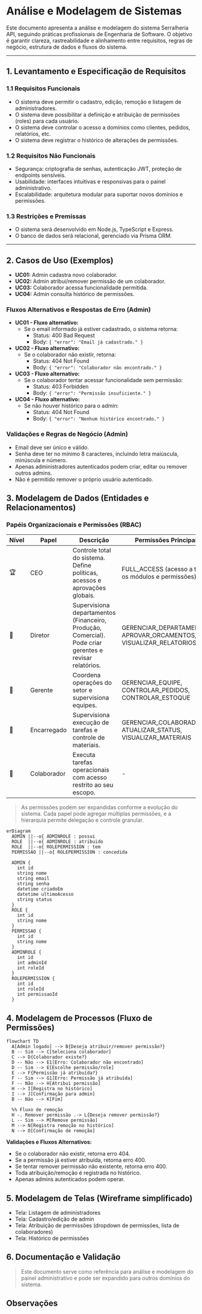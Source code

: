 
# Análise e Modelagem de Sistemas

Este documento apresenta a análise e modelagem do sistema Serralheria API, seguindo práticas profissionais de Engenharia de Software. O objetivo é garantir clareza, rastreabilidade e alinhamento entre requisitos, regras de negócio, estrutura de dados e fluxos do sistema.

---

## 1. Levantamento e Especificação de Requisitos

### 1.1 Requisitos Funcionais
- O sistema deve permitir o cadastro, edição, remoção e listagem de administradores.
- O sistema deve possibilitar a definição e atribuição de permissões (roles) para cada usuário.
- O sistema deve controlar o acesso a domínios como clientes, pedidos, relatórios, etc.
- O sistema deve registrar o histórico de alterações de permissões.

### 1.2 Requisitos Não Funcionais
- Segurança: criptografia de senhas, autenticação JWT, proteção de endpoints sensíveis.
- Usabilidade: interfaces intuitivas e responsivas para o painel administrativo.
- Escalabilidade: arquitetura modular para suportar novos domínios e permissões.

### 1.3 Restrições e Premissas
- O sistema será desenvolvido em Node.js, TypeScript e Express.
- O banco de dados será relacional, gerenciado via Prisma ORM.

---

## 2. Casos de Uso (Exemplos)
- **UC01:** Admin cadastra novo colaborador.
- **UC02:** Admin atribui/remover permissão de um colaborador.
- **UC03:** Colaborador acessa funcionalidade permitida.
- **UC04:** Admin consulta histórico de permissões.

### Fluxos Alternativos e Respostas de Erro (Admin)

- **UC01 - Fluxo alternativo:**
    - Se o email informado já estiver cadastrado, o sistema retorna:
      - Status: 400 Bad Request
      - Body: `{ "error": "Email já cadastrado." }`
- **UC02 - Fluxo alternativo:**
    - Se o colaborador não existir, retorna:
      - Status: 404 Not Found
      - Body: `{ "error": "Colaborador não encontrado." }`
- **UC03 - Fluxo alternativo:**
    - Se o colaborador tentar acessar funcionalidade sem permissão:
      - Status: 403 Forbidden
      - Body: `{ "error": "Permissão insuficiente." }`
- **UC04 - Fluxo alternativo:**
    - Se não houver histórico para o admin:
      - Status: 404 Not Found
      - Body: `{ "error": "Nenhum histórico encontrado." }`

### Validações e Regras de Negócio (Admin)

- Email deve ser único e válido.
- Senha deve ter no mínimo 8 caracteres, incluindo letra maiúscula, minúscula e número.
- Apenas administradores autenticados podem criar, editar ou remover outros admins.
- Não é permitido remover o próprio usuário autenticado.

## 3. Modelagem de Dados (Entidades e Relacionamentos)
### Papéis Organizacionais e Permissões (RBAC)

| Nível | Papel         | Descrição                                                                 | Permissões Principais                                 |
|-------|---------------|---------------------------------------------------------------------------|------------------------------------------------------|
| 🏆    | CEO           | Controle total do sistema. Define políticas, acessos e aprovações globais. | FULL_ACCESS (acesso a todos os módulos e permissões) |
| 💼    | Diretor       | Supervisiona departamentos (Financeiro, Produção, Comercial). Pode criar gerentes e revisar relatórios. | GERENCIAR_DEPARTAMENTO, APROVAR_ORCAMENTOS, VISUALIZAR_RELATORIOS |
| 🧠    | Gerente       | Coordena operações do setor e supervisiona equipes.                        | GERENCIAR_EQUIPE, CONTROLAR_PEDIDOS, CONTROLAR_ESTOQUE |
| 🧰    | Encarregado   | Supervisiona execução de tarefas e controle de materiais.                  | GERENCIAR_COLABORADORES, ATUALIZAR_STATUS, VISUALIZAR_MATERIAIS |
| 👷    | Colaborador   | Executa tarefas operacionais com acesso restrito ao seu escopo.            | -                                                    |

> As permissões podem ser expandidas conforme a evolução do sistema. Cada papel pode agregar múltiplas permissões, e a hierarquia permite delegação e controle granular.


```mermaid
erDiagram
  ADMIN ||--o{ ADMINROLE : possui
  ROLE  ||--o{ ADMINROLE : atribuido
  ROLE  ||--o{ ROLEPERMISSION : tem
  PERMISSAO ||--o{ ROLEPERMISSION : concedida

  ADMIN {
    int id
    string nome
    string email
    string senha
    datetime criadoEm
    datetime ultimoAcesso
    string status
  }
  ROLE {
    int id
    string nome
  }
  PERMISSAO {
    int id
    string nome
  }
  ADMINROLE {
    int id
    int adminId
    int roleId
  }
  ROLEPERMISSION {
    int id
    int roleId
    int permissaoId
  }
```

## 4. Modelagem de Processos (Fluxo de Permissões)


```mermaid
flowchart TD
  A[Admin logado] --> B{Deseja atribuir/remover permissão?}
  B -- Sim --> C[Seleciona colaborador]
  C --> D{Colaborador existe?}
  D -- Não --> E1[Erro: Colaborador não encontrado]
  D -- Sim --> E[Escolhe permissão/role]
  E --> F{Permissão já atribuída?}
  F -- Sim --> G1[Erro: Permissão já atribuída]
  F -- Não --> H[Atribui permissão]
  H --> I[Registra no histórico]
  I --> J[Confirmação para admin]
  B -- Não --> K[Fim]

  %% Fluxo de remoção
  H -. Remover permissão .-> L{Deseja remover permissão?}
  L -- Sim --> M[Remove permissão]
  M --> N[Registra remoção no histórico]
  N --> O[Confirmação de remoção]
```

**Validações e Fluxos Alternativos:**
- Se o colaborador não existir, retorna erro 404.
- Se a permissão já estiver atribuída, retorna erro 400.
- Se tentar remover permissão não existente, retorna erro 400.
- Toda atribuição/remoção é registrada no histórico.
- Apenas admins autenticados podem operar.

## 5. Modelagem de Telas (Wireframe simplificado)

- Tela: Listagem de administradores
- Tela: Cadastro/edição de admin
- Tela: Atribuição de permissões (dropdown de permissões, lista de colaboradores)
- Tela: Histórico de permissões

## 6. Documentação e Validação


> Este documento serve como referência para análise e modelagem do painel administrativo e pode ser expandido para outros domínios do sistema.
## Observações


